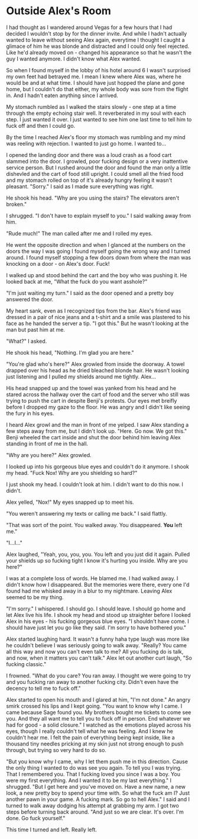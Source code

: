 # Outside Alex's Room

I had thought as I wandered around Vegas for a few hours that I had decided I wouldn't stop by for the dinner invite.  And while I hadn't actually wanted to leave without seeing Alex again, everytime I thought I caught a glimace of him he was blonde and distracted and I could only feel rejected.  Like he'd already moved on - changed his appearance so that he wasn't the guy I wanted anymore.  I didn't know what Alex wanted.  

So when I found myself in the lobby of his hotel around 6 I wasn't surprised my own feet had betrayed me. I mean I knew where Alex was, where he would be and at what time.  I should have just hopped the plane and gone home, but I couldn't do that either, my whole body was sore from the flight in.  And I hadn't eaten anything since I arrived.  

My stomach rumbled as I walked the stairs slowly - one step at a time through the empty echoing stair well.  It reverberated in my soul with each step.  I just wanted it over.  I just wanted to see him one last time to tell him to fuck off and then I could go.

By the time I reached Alex's floor my stomach was rumbling and my mind was reeling with rejection.  I wanted to just go home.  I wanted to...

I opened the landing door and there was a loud crash as a food cart slammed into the door.  I growled, poor fucking design or a very inattentive service person.  But I rushed around the door and found the man only a little dishevled and the cart of food still upright.  I could smell all the fried food and my stomach rolled on top of it's already hungry feeling it wasn't pleasant.  "Sorry."  I said as I made sure everything was right.

He shook his head.  "Why are you using the stairs?  The elevators aren't broken."

I shrugged.  "I don't have to explain myself to you."  I said walking away from him.  

"Rude much!"  The man called after me and I rolled my eyes.

He went the opposite direction and when I glanced at the numbers on the doors the way I was going I found myself going the wrong way and I turned around.  I found myself stopping a few doors down from where the man was knocking on a door - on Alex's door.  Fuck!

I walked up and stood behind the cart and the boy who was pushing it.  He looked back at me, "What the fuck do you want asshole?"

"I'm just waiting my turn."  I said as the door opened and a pretty boy answered the door.  

My heart sank, even as I recognized tips from the bar.  Alex's friend was dressed in a pair of nice jeans and a t-shirt and a smile was plastered to his face as he handed the server a tip.  "I got this." But he wasn't looking at the man but past him at me.  

"What?" I asked.

He shook his head, "Nothing.  I'm glad you are here."

"You're glad who's here?"  Alex growled from inside the doorway.  A towel drapped over his head as he dried bleached blonde hair.  He wasn't looking just listening and I pulled my shields around me tightly.  Alex...

His head snapped up and the towel was yanked from his head and he stared across the hallway over the cart of food and the server who still was trying to push the cart in despite Benji's protests.  Our eyes met breifly before I dropped my gaze to the floor.  He was angry and I didn't like seeing the fury in his eyes.

I heard Alex growl and the man in front of me yelped.  I saw Alex standing a few steps away from me, but I didn't look up.  "Here.  Go now.  We got this."  Benji wheeled the cart inside and shut the door behind him leaving Alex standing in front of me in the hall.

"Why are you here?"  Alex growled.

I looked up into his gorgeous blue eyes and couldn't do it anymore.  I shook my head.  "Fuck Nox! Why are you shielding so hard?"

I just shook my head.  I couldn't look at him.  I didn't want to do this now.  I didn't.

Alex yelled, "Nox!"  My eyes snapped up to meet his.

"You weren't answering my texts or calling me back."  I said flattly.

"That was sort of the point.  You walked away.  You disappeared.  **You** left me."

"I...I..."

Alex laughed, "Yeah, you, you, you.  You left and you just did it again.  Pulled your shields up so fucking tight I know it's hurting you inside.  Why are you here?"

I was at a complete loss of words.  He blamed me.  I had walked away.  I didn't know how I disappeared.  But the memories were there, every one I'd found had me whisked away in a blur to my nightmare.  Leaving Alex seemed to be my thing.

"I'm sorry."  I whispered.  I should go.  I should leave.  I should go home and let Alex live his life.  I shook my head and stood up straighter before I looked Alex in his eyes - his fucking gorgeous blue eyes.  "I shouldn't have come.  I should have just let you go like they said.  I'm sorry to have bothered you."

Alex started laughing hard.  It wasn't a funny haha type laugh was more like he couldn't believe I was seriously going to walk away.  "Really?  You came all this way and now you can't even talk to me?  All you fucking do is talk, and now, when it matters you can't talk."  Alex let out another curt laugh, "So fucking classic."

I frowned.  "What do you care?  You ran away.  I thought we were going to try and you fucking ran away to another fucking city.  Didn't even have the decency to tell me to fuck off."

Alex started to open his mouth and I glared at him, "I'm not done."  An angry smirk crossed his lips and I kept going.  "You want to know why I came.  I came because Sage found  you.  My brothers bought me tickets to come see you.  And they all want me to tell you to fuck off in person.  End whatever we had for good - a solid closure."  I watched as the emotions played across his eyes, though I really couldn't tell what he was feeling.  And I knew he couldn't hear me.  I felt the pain of everything being kept inside, like a thousand tiny needles pricking at my skin just not strong enough to push through, but trying so very hard to do so.  

"But you know why I came, why I let them push me in this direction.  Cause the only thing I wanted to do was see you again.  To tell you I was trying.  That I remembered you.  That I fucking loved you since I was a boy.  You were my first everything.  And I wanted it to be my last everything."  I shrugged.  "But I get here and you've moved on.  Have a new name, a new look, a new pretty boy to spend your time with.  So what the fuck am I?  Just another pawn in your game.  A fucking mark.  So go to hell Alex."  I said and I turned to walk away dodging his attempt at grabbing my arm.  I got two steps before turning back around.  "And just so we are clear.  It's over.  I'm done.  Go fuck yourself."

This time I turned and left.  Really left.  


